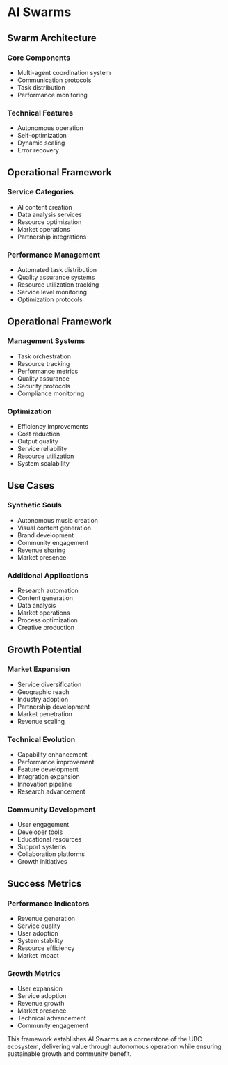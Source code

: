 # AI Swarms

## Swarm Architecture
### Core Components
- Multi-agent coordination system
- Communication protocols
- Task distribution
- Performance monitoring

### Technical Features
- Autonomous operation
- Self-optimization
- Dynamic scaling
- Error recovery

## Operational Framework
### Service Categories
- AI content creation
- Data analysis services
- Resource optimization
- Market operations
- Partnership integrations

### Performance Management
- Automated task distribution
- Quality assurance systems
- Resource utilization tracking
- Service level monitoring
- Optimization protocols

## Operational Framework
### Management Systems
- Task orchestration
- Resource tracking
- Performance metrics
- Quality assurance
- Security protocols
- Compliance monitoring

### Optimization
- Efficiency improvements
- Cost reduction
- Output quality
- Service reliability
- Resource utilization
- System scalability

## Use Cases
### Synthetic Souls
- Autonomous music creation
- Visual content generation
- Brand development
- Community engagement
- Revenue sharing
- Market presence

### Additional Applications
- Research automation
- Content generation
- Data analysis
- Market operations
- Process optimization
- Creative production

## Growth Potential
### Market Expansion
- Service diversification
- Geographic reach
- Industry adoption
- Partnership development
- Market penetration
- Revenue scaling

### Technical Evolution
- Capability enhancement
- Performance improvement
- Feature development
- Integration expansion
- Innovation pipeline
- Research advancement

### Community Development
- User engagement
- Developer tools
- Educational resources
- Support systems
- Collaboration platforms
- Growth initiatives

## Success Metrics
### Performance Indicators
- Revenue generation
- Service quality
- User adoption
- System stability
- Resource efficiency
- Market impact

### Growth Metrics
- User expansion
- Service adoption
- Revenue growth
- Market presence
- Technical advancement
- Community engagement

This framework establishes AI Swarms as a cornerstone of the UBC ecosystem, delivering value through autonomous operation while ensuring sustainable growth and community benefit.
